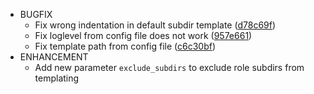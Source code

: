 - BUGFIX
  - Fix wrong indentation in default subdir template ([d78c69f](https://github.com/xoxys/ansible-roler/commit/d78c69f7497266832eb73ec59da7f0f70328c474))
  - Fix loglevel from config file does not work ([957e661](https://github.com/xoxys/ansible-roler/commit/957e661134b3af61364347fec90fa2f32abfa0a7))
  - Fix template path from config file ([c6c30bf](https://github.com/xoxys/ansible-roler/commit/884b887014eaa18460c15e64108a2b43b95fd162))
- ENHANCEMENT
  - Add new parameter `exclude_subdirs` to exclude role subdirs from templating
